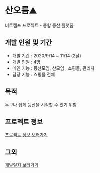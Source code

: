# 산오름⛰
비트캠프 프로젝트 - 종합 등산 플랫폼

## 개발 인원 및 기간
- 개발 기간 : 2020/9/14 ~ 11/14 (2달)
- 개발 인원 : 4명
- 메인 기능 :  등산모임, 산모임 , 쇼핑몰, 관리자
- 담당 기능 : 쇼핑몰 전체

## 목적
누구나 쉽게 등산을 시작할 수 있기 위함

## 프로젝트 정보
[프로젝트 정보 보러가기](https://drive.google.com/file/d/1WORDnb_Wjdql2k0yXXRk1_IjFdpa0Bdg/view?usp=sharing)

## 그외

[개발일지 보러가기](https://drive.google.com/drive/folders/1OY1ud1EHVLkO6-mdzUa-sU5DOMa6XgSr?usp=sharing)
